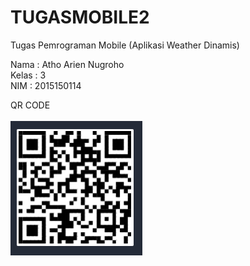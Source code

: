 # TUGASMOBILE2

Tugas Pemrograman Mobile (Aplikasi Weather Dinamis) 

Nama  : Atho Arien Nugroho<br>
Kelas : 3<br>
NIM   : 2015150114<br>



QR CODE 
<br><br><img src="QR.PNG">
 
